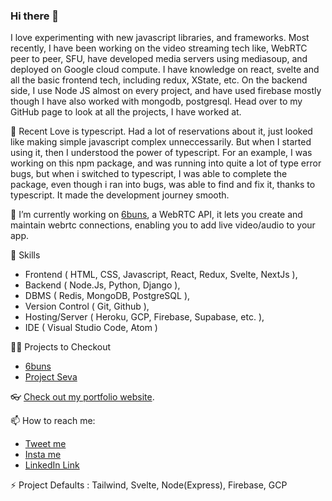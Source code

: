 ### Hi there 👋

I love experimenting with new javascript libraries, and frameworks. Most recently, I have been working on the video streaming tech like, WebRTC peer to peer, SFU, have developed media servers using mediasoup, and deployed on Google cloud compute. I have knowledge on react, svelte and all the basic frontend tech, including redux, XState, etc. On the backend side, I use Node JS almost on every project, and have used firebase mostly though I have also worked with mongodb, postgresql. Head over to my GitHub page to look at all the projects, I have worked at.


🌱 Recent Love is typescript. Had a lot of reservations about it, just looked like making simple javascript complex unneccessarily. But when I started using it, then I understood the power of typescript. For an example, I was working on this npm package, and was running into quite a lot of type error bugs, but when i switched to typescript, I was able to complete the package, even though i ran into bugs, was able to find and fix it, thanks to typescript. It made the development journey smooth. 

🔭 I’m currently working on [6buns](https://6buns.com), a WebRTC API, it lets you create and maintain webrtc connections, enabling you to add live video/audio to your app.

🔧 Skills
- Frontend ( HTML, CSS, Javascript, React, Redux, Svelte, NextJs ), 
- Backend ( Node.Js, Python, Django ), 
- DBMS ( Redis, MongoDB, PostgreSQL ), 
- Version Control ( Git, Github ), 
- Hosting/Server ( Heroku, GCP, Firebase, Supabase, etc. ), 
- IDE ( Visual Studio Code, Atom )  

👨‍💻 Projects to Checkout
- [6buns](https://github.com/6buns)
- [Project Seva](https://github.com/adtjha/projectSeva)
 
👓 [Check out my portfolio website](https://adi-site.vercel.app).

📫 How to reach me: 
 - [Tweet me](https://twitter.com/adtjha)
 - [Insta me](https://www.instagram.com/adtjha/)
 - [LinkedIn Link](https://www.linkedin.com/in/aditya-jha-ba575674/)
 
⚡ Project Defaults : Tailwind, Svelte, Node(Express), Firebase, GCP
